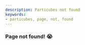 ```yaml
---
description: Particubes not found
keywords:
- particubes, page, not, found
---
```


### Page not found! 😭